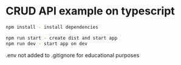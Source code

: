 # CRUD API example on typescript

```bash
npm install - install dependencies

npm run start - create dist and start app
npm run dev - start app on dev
```
 
.env not added to .gitignore for educational purposes